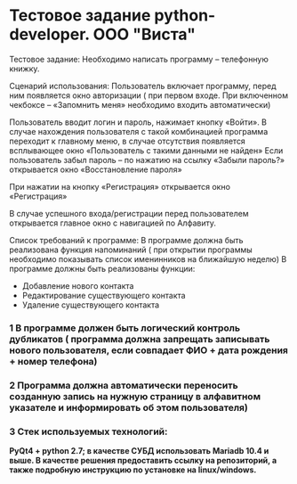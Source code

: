 # Тестовое задание python-developer. ООО "Виста"

Тестовое задание:
Необходимо написать программу – телефонную книжку.

Сценарий использования:
Пользователь включает программу, перед ним появляется окно авторизации ( при первом входе. При включенном чекбоксе – «Запомнить меня» необходимо входить автоматически)

Пользователь вводит логин и пароль, нажимает кнопку «Войти». В случае нахождения пользователя с такой комбинацией программа переходит к главному меню, в случае отсутствия появляется всплывающее окно «Пользователь с такими данными не найден»
Если пользователь забыл пароль – по нажатию на ссылку «Забыли пароль?» открывается окно «Восстановление пароля»

При нажатии на кнопку «Регистрация» открывается окно «Регистрация»

В случае успешного входа/регистрации перед пользователем открывается главное окно с навигацией по Алфавиту.

Список требований к программе:
В программе должна быть реализована функция напоминаний ( при открытии программы необходимо показывать список именинников на ближайшую неделю)
В программе должны быть реализованы функции:

- Добавление нового контакта
- Редактирование существующего контакта
- Удаление существующего контакта

### 1 В программе должен быть логический контроль дубликатов ( программа должна запрещать записывать нового пользователя, если совпадает ФИО + дата рождения + номер телефона)

### 2 Программа должна автоматически переносить созданную запись на нужную страницу в алфавитном указателе и информировать об этом пользователя)

### 3 Стек используемых технологий:

**PyQt4 + python 2.7; в качестве СУБД использовать Mariadb 10.4 и выше.
В качестве решения предоставить ссылку на репозиторий, а также подробную инструкцию по установке на linux/windows.**
